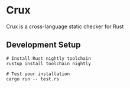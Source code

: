 # Crux

Crux is a cross-language static checker for Rust

## Development Setup

```
# Install Rust nightly toolchain
rustup install toolchain nightly

# Test your installation
cargo run -- test.rs
```
